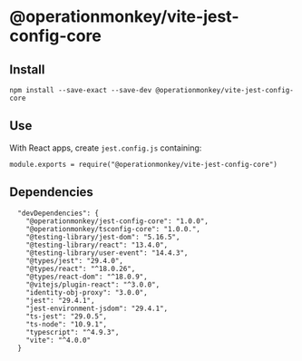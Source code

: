 # @operationmonkey/vite-jest-config-core

## Install

```
npm install --save-exact --save-dev @operationmonkey/vite-jest-config-core
```

## Use

With React apps, create `jest.config.js` containing:

```
module.exports = require("@operationmonkey/vite-jest-config-core")
```

## Dependencies

```
  "devDependencies": {
    "@operationmonkey/jest-config-core": "1.0.0",
    "@operationmonkey/tsconfig-core": "1.0.0.",
    "@testing-library/jest-dom": "5.16.5",
    "@testing-library/react": "13.4.0",
    "@testing-library/user-event": "14.4.3",
    "@types/jest": "29.4.0",
    "@types/react": "^18.0.26",
    "@types/react-dom": "^18.0.9",
    "@vitejs/plugin-react": "^3.0.0",
    "identity-obj-proxy": "3.0.0",
    "jest": "29.4.1",
    "jest-environment-jsdom": "29.4.1",
    "ts-jest": "29.0.5",
    "ts-node": "10.9.1",
    "typescript": "^4.9.3",
    "vite": "^4.0.0"
  }
```
